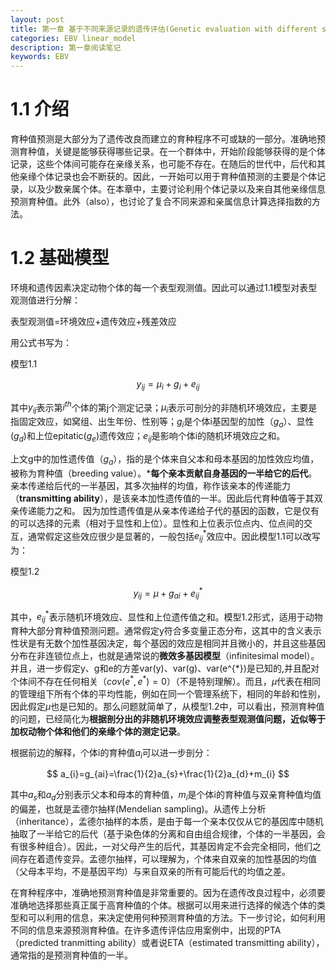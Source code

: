 ```yaml
---
layout: post
title: 第一章 基于不同来源记录的遗传评估(Genetic evaluation with different sources of records)
categories: EBV linear_model
description: 第一章阅读笔记
keywords: EBV
---
```


# 1.1 介绍
育种值预测是大部分为了遗传改良而建立的育种程序不可或缺的一部分。准确地预测育种值，关键是能够获得哪些记录。在一个群体中，开始阶段能够获得的是个体记录，这些个体间可能存在亲缘关系，也可能不存在。在随后的世代中，后代和其他亲缘个体记录也会不断获的。因此，一开始可以用于育种值预测的主要是个体记录，以及少数亲属个体。在本章中，主要讨论利用个体记录以及来自其他亲缘信息预测育种值。此外（also），也讨论了复合不同来源和亲属信息计算选择指数的方法。  

# 1.2 基础模型
环境和遗传因素决定动物个体的每一个表型观测值。因此可以通过1.1模型对表型观测值进行分解：

表型观测值=环境效应+遗传效应+残差效应

用公式书写为：

模型1.1

$$
y_{ij}=\mu_{i}+g_{i}+e_{ij}
$$

其中$y_{ij}$表示第$i^{th}$个体的第j个测定记录；$\mu_{i}$表示可剖分的非随机环境效应，主要是指固定效应，如窝组、出生年份、性别等；$g_{i}$是个体i基因型的加性（$g_{a}$）、显性($g_{d}$)和上位epitatic($g_{e}$)遗传效应；$e_{ij}$是影响个体i的随机环境效应之和。

上文g中的加性遗传值（$g_{a}$），指的是个体来自父本和母本基因的加性效应均值，被称为育种值（breeding value）。***每个亲本贡献自身基因的一半给它的后代**。亲本传递给后代的一半基因，其多次抽样的均值，称作该亲本的传递能力（**transmitting ability**），是该亲本加性遗传值的一半。因此后代育种值等于其双亲传递能力之和。
因为加性遗传值是从亲本传递给子代的基因的函数，它是仅有的可以选择的元素（相对于显性和上位）。显性和上位表示位点内、位点间的交互，通常假定这些效应很少是显著的，一般包括$e^{*}_{ij}$效应中。因此模型1.1可以改写为：

模型1.2

$$
y_{ij}=\mu+g_{ai}+e^{*}_{ij}
$$

其中，$e^{*}_{ij}$表示随机环境效应、显性和上位遗传值之和。模型1.2形式，适用于动物育种大部分育种值预测问题。通常假定y符合多变量正态分布，这其中的含义表示性状是有无数个加性基因决定，每个基因的效应是相同并且微小的，并且这些基因分布在非连锁位点上，也就是通常说的**微效多基因模型**（infinitesimal model）。并且，进一步假定y、g和e的方差var(y)、var(g)、var(e^{*})是已知的,并且配对个体间不存在任何相关（$cov(e^{*},e^{*})=0$）（不是特别理解）。而且，$\mu$代表在相同的管理组下所有个体的平均性能，例如在同一个管理系统下，相同的年龄和性别，因此假定$\mu$也是已知的。那么问题就简单了，从模型1.2中，可以看出，预测育种值的问题，已经简化为**根据剖分出的非随机环境效应调整表型观测值问题，近似等于加权动物个体和他们的亲缘个体的测定记录**。

根据前边的解释，个体i的育种值$a_{i}$可以进一步剖分：

$$
a_{i}=g_{ai}=\frac{1}{2}a_{s}+\frac{1}{2}a_{d}+m_{i}
$$

其中$a_{s}$和$a_{d}$分别表示父本和母本的育种值，$m_{i}$是个体i的育种值与双亲育种值均值的偏差，也就是孟德尔抽样(Mendelian sampling)。从遗传上分析（inheritance），孟德尔抽样的本质，是由于每一个亲本仅仅从它的基因库中随机抽取了一半给它的后代（基于染色体的分离和自由组合规律，个体的一半基因，会有很多种组合）。因此，一对父母产生的后代，其基因肯定不会完全相同，他们之间存在着遗传变异。孟德尔抽样，可以理解为，个体来自双亲的加性基因的均值（父母本平均，不是基因平均）与来自双亲的所有可能后代的均值之差。

在育种程序中，准确地预测育种值是非常重要的。因为在遗传改良过程中，必须要准确地选择那些真正属于高育种值的个体。根据可以用来进行选择的候选个体的类型和可以利用的信息，来决定使用何种预测育种值的方法。下一步讨论，如何利用不同的信息来源预测育种值。在许多遗传评估应用案例中，出现的PTA（predicted tranmitting ability）或者说ETA（estimated transmitting ability），通常指的是预测育种值的一半。
